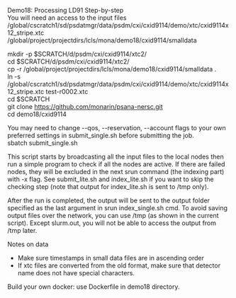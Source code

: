 Demo18: Processing LD91 Step-by-step  
You will need an access to the input files  
/global/cscratch1/sd/psdatmgr/data/psdm/cxi/cxid9114/demo/xtc/cxid9114x12_stripe.xtc  
/global/project/projectdirs/lcls/mona/demo18/cxid9114/smalldata

mkdir -p $SCRATCH/d/psdm/cxi/cxid9114/xtc2/  
cd $SCRATCH/d/psdm/cxi/cxid9114/xtc2/  
cp -r /global/project/projectdirs/lcls/mona/demo18/cxid9114/smalldata .  
ln -s /global/cscratch1/sd/psdatmgr/data/psdm/cxi/cxid9114/demo/xtc/cxid9114x12_stripe.xtc test-r0002.xtc  
cd $SCRATCH  
git clone https://github.com/monarin/psana-nersc.git  
cd demo18/cxid9114  

You may need to change --qos, --reservation, --account flags to your own preferred settings in submit_single.sh before submitting the job.   
sbatch submit_single.sh   

This script starts by broadcasting all the input files to the local nodes then run a simple program to check if all the nodes are active. If there are failed nodes, they will be excluded in the next srun command (the indexing part) with -x flag. See submit_lite.sh and index_lite.sh if you want to skip the checking step (note that output for index_lite.sh is sent to /tmp only).   
  
After the run is completed, the output will be sent to the output folder specified as the last argument in srun index_single.sh cmd. To avoid saving output files over the network, you can use /tmp (as shown in the current script). Except slurm<jobid>.out, you will not be able to access the output from /tmp later.  

Notes on data  
- Make sure timestamps in small data files are in ascending order  
- If xtc files are converted from the old format, make sure that detector name does not have special characters.  

Build your own docker: use Dockerfile in demo18 directory.  

